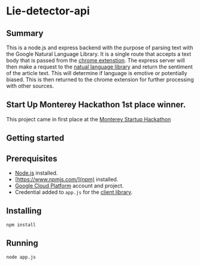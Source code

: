 # Lie-detector-api
## Summary
This is a node.js and express backend with the purpose of parsing text with the Google Natural Language Library. It is a single route that accepts a text body that is passed from the [chrome extenstion](https://github.com/eshaffer321/lie-detector). The express server will then make a request to the [natual language library](https://cloud.google.com/natural-language/) and return the sentiment of the article text. This will determine if language is emotive or potentially biased. This is then returned to the chrome extension for further processing with other sources.

## Start Up Monterey Hackathon 1st place winner.
This project came in first place at the [Monterey Startup Hackathon](https://csumb.edu/iied/events/startup-monterey-bay-hackathon-2018)

## Getting started
## Prerequisites 
* [Node.js](https://nodejs.org/en/) installed.
* [https://www.npmjs.com/](npm) installed.
* [Google Cloud Platform](https://cloud.google.com/) account and project.
* Credential added to `app.js` for the [client library](https://cloud.google.com/natural-language/docs/reference/libraries#client-libraries-install-nodejs).

## Installing
`npm install`
## Running
`node app.js`
